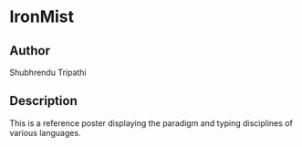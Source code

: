 # IronMist

## Author
Shubhrendu Tripathi

## Description
This is a reference poster displaying the paradigm and typing disciplines of various languages.


